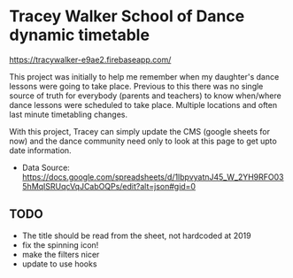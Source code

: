 # Tracey Walker School of Dance dynamic timetable

https://tracywalker-e9ae2.firebaseapp.com/

This project was initially to help me remember when my daughter's dance lessons were going to take place.
Previous to this there was no single source of truth for everybody (parents and teachers) to know when/where dance lessons were scheduled to take place.  Multiple locations and often last minute timetabling changes.

With this project, Tracey can simply update the CMS (google sheets for now) and the dance community need only to look at this page to get upto date information.


- Data Source: https://docs.google.com/spreadsheets/d/1lbpvyatnJ45_W_2YH9RFO035hMqISRUqcVqJCabOQPs/edit?alt=json#gid=0

## TODO
- The title should be read from the sheet, not hardcoded at 2019
- fix the spinning icon!
- make the filters nicer
- update to use hooks
